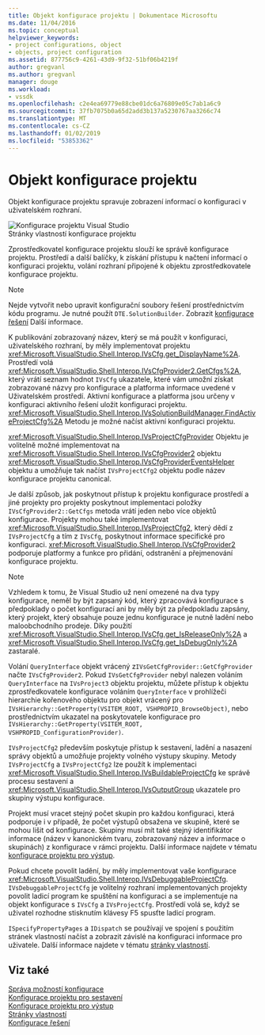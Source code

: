 ```yaml
---
title: Objekt konfigurace projektu | Dokumentace Microsoftu
ms.date: 11/04/2016
ms.topic: conceptual
helpviewer_keywords:
- project configurations, object
- objects, project configuration
ms.assetid: 877756c9-4261-43d9-9f32-51bf06b4219f
author: gregvanl
ms.author: gregvanl
manager: douge
ms.workload:
- vssdk
ms.openlocfilehash: c2e4ea69779e88cbe01dc6a76809e05c7ab1a6c9
ms.sourcegitcommit: 37fb7075b0a65d2add3b137a5230767aa3266c74
ms.translationtype: MT
ms.contentlocale: cs-CZ
ms.lasthandoff: 01/02/2019
ms.locfileid: "53853362"
---
```

# <a name="project-configuration-object"></a>Objekt konfigurace projektu
Objekt konfigurace projektu spravuje zobrazení informací o konfiguraci v uživatelském rozhraní.  
  
 ![Konfigurace projektu Visual Studio](../../extensibility/internals/media/vsprojectcfg.gif "vsProjectCfg")  
Stránky vlastností konfigurace projektu  
  
 Zprostředkovatel konfigurace projektu slouží ke správě konfigurace projektu. Prostředí a další balíčky, k získání přístupu k načtení informací o konfiguraci projektu, volání rozhraní připojené k objektu zprostředkovatele konfigurace projektu.  
  
> [!NOTE]
>  Nejde vytvořit nebo upravit konfigurační soubory řešení prostřednictvím kódu programu. Je nutné použít `DTE.SolutionBuilder`. Zobrazit [konfigurace řešení](../../extensibility/internals/solution-configuration.md) Další informace.  
  
 K publikování zobrazovaný název, který se má použít v konfiguraci, uživatelského rozhraní, by měly implementovat projektu <xref:Microsoft.VisualStudio.Shell.Interop.IVsCfg.get_DisplayName%2A>. Prostředí volá <xref:Microsoft.VisualStudio.Shell.Interop.IVsCfgProvider2.GetCfgs%2A>, který vrátí seznam hodnot `IVsCfg` ukazatele, které vám umožní získat zobrazované názvy pro konfigurace a platforma informace uvedené v Uživatelském prostředí. Aktivní konfigurace a platforma jsou určeny v konfiguraci aktivního řešení uložit konfiguraci projektu. <xref:Microsoft.VisualStudio.Shell.Interop.IVsSolutionBuildManager.FindActiveProjectCfg%2A> Metodu je možné načíst aktivní konfiguraci projektu.  
  
 <xref:Microsoft.VisualStudio.Shell.Interop.IVsProjectCfgProvider> Objektu je volitelně možné implementovat na <xref:Microsoft.VisualStudio.Shell.Interop.IVsCfgProvider2> objektu <xref:Microsoft.VisualStudio.Shell.Interop.IVsCfgProviderEventsHelper> objektu a umožňuje tak načíst `IVsProjectCfg2` objektu podle název konfigurace projektu canonical.  
  
 Je další způsob, jak poskytnout přístup k projektu konfigurace prostředí a jiné projekty pro projekty poskytnout implementaci položky `IVsCfgProvider2::GetCfgs` metoda vrátí jeden nebo více objektů konfigurace. Projekty mohou také implementovat <xref:Microsoft.VisualStudio.Shell.Interop.IVsProjectCfg2>, který dědí z `IVsProjectCfg` a tím z `IVsCfg`, poskytnout informace specifické pro konfiguraci. <xref:Microsoft.VisualStudio.Shell.Interop.IVsCfgProvider2> podporuje platformy a funkce pro přidání, odstranění a přejmenování konfigurace projektu.  
  
> [!NOTE]
>  Vzhledem k tomu, že Visual Studio už není omezené na dva typy konfigurace, neměl by být zapsaný kód, který zpracovává konfigurace s předpoklady o počet konfigurací ani by měly být za předpokladu zapsány, který projekt, který obsahuje pouze jednu konfigurace je nutně ladění nebo maloobchodního prodeje. Díky použití <xref:Microsoft.VisualStudio.Shell.Interop.IVsCfg.get_IsReleaseOnly%2A> a <xref:Microsoft.VisualStudio.Shell.Interop.IVsCfg.get_IsDebugOnly%2A> zastaralé.  
  
 Volání `QueryInterface` objekt vrácený z`IVsGetCfgProvider::GetCfgProvider` načte `IVsCfgProvider2`. Pokud `IVsGetCfgProvider` nebyl nalezen voláním `QueryInterface` na `IVsProject3` objektu projektu, můžete přístup k objektu zprostředkovatele konfigurace voláním `QueryInterface` v prohlížeči hierarchie kořenového objektu pro objekt vrácený pro `IVsHierarchy::GetProperty(VSITEM_ROOT, VSHPROPID_BrowseObject)`, nebo prostřednictvím ukazatel na poskytovatele konfigurace pro `IVsHierarchy::GetProperty(VSITEM_ROOT, VSHPROPID_ConfigurationProvider)`.  
  
 `IVsProjectCfg2` především poskytuje přístup k sestavení, ladění a nasazení správy objektů a umožňuje projekty volného výstupy skupiny. Metody `IVsProjectCfg` a `IVsProjectCfg2` lze použít k implementaci <xref:Microsoft.VisualStudio.Shell.Interop.IVsBuildableProjectCfg> ke správě procesu sestavení a <xref:Microsoft.VisualStudio.Shell.Interop.IVsOutputGroup> ukazatele pro skupiny výstupu konfigurace.  
  
 Projekt musí vracet stejný počet skupin pro každou konfiguraci, která podporuje i v případě, že počet výstupů obsažena ve skupině, které se mohou lišit od konfigurace. Skupiny musí mít také stejný identifikátor informace (název v kanonickém tvaru, zobrazovaný název a informace o skupinách) z konfigurace v rámci projektu. Další informace najdete v tématu [konfigurace projektu pro výstup](../../extensibility/internals/project-configuration-for-output.md).  
  
 Pokud chcete povolit ladění, by měly implementovat vaše konfigurace <xref:Microsoft.VisualStudio.Shell.Interop.IVsDebuggableProjectCfg>. `IVsDebuggableProjectCfg` je volitelný rozhraní implementovaných projekty povolit ladicí program ke spuštění na konfiguraci a se implementuje na objekt konfigurace s `IVsCfg` a `IVsProjectCfg`. Prostředí volá se, když se uživatel rozhodne stisknutím klávesy F5 spusťte ladicí program.  
  
 `ISpecifyPropertyPages` a `IDispatch` se používají ve spojení s použitím stránek vlastností načíst a zobrazit závislé na konfiguraci informace pro uživatele. Další informace najdete v tématu [stránky vlastností](../../extensibility/internals/property-pages.md).  
  
## <a name="see-also"></a>Viz také  
 [Správa možností konfigurace](../../extensibility/internals/managing-configuration-options.md)   
 [Konfigurace projektu pro sestavení](../../extensibility/internals/project-configuration-for-building.md)   
 [Konfigurace projektu pro výstup](../../extensibility/internals/project-configuration-for-output.md)   
 [Stránky vlastností](../../extensibility/internals/property-pages.md)   
 [Konfigurace řešení](../../extensibility/internals/solution-configuration.md)